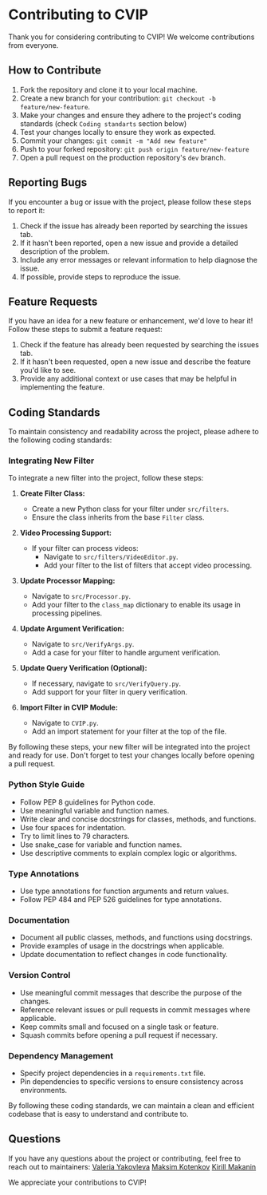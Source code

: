 # Contributing to CVIP

Thank you for considering contributing to CVIP! We welcome contributions from everyone.

## How to Contribute

1. Fork the repository and clone it to your local machine.
2. Create a new branch for your contribution: `git checkout -b feature/new-feature`.
3. Make your changes and ensure they adhere to the project's coding standards (check `Coding standarts` section below)
4. Test your changes locally to ensure they work as expected.
5. Commit your changes: `git commit -m "Add new feature"`
6. Push to your forked repository: `git push origin feature/new-feature`
7. Open a pull request on the production repository's `dev` branch.

## Reporting Bugs

If you encounter a bug or issue with the project, please follow these steps to report it:

1. Check if the issue has already been reported by searching the issues tab.
2. If it hasn't been reported, open a new issue and provide a detailed description of the problem.
3. Include any error messages or relevant information to help diagnose the issue.
4. If possible, provide steps to reproduce the issue.

## Feature Requests

If you have an idea for a new feature or enhancement, we'd love to hear it! Follow these steps to submit a feature request:

1. Check if the feature has already been requested by searching the issues tab.
2. If it hasn't been requested, open a new issue and describe the feature you'd like to see.
3. Provide any additional context or use cases that may be helpful in implementing the feature.

## Coding Standards

To maintain consistency and readability across the project, please adhere to the following coding standards:

### Integrating New Filter

To integrate a new filter into the project, follow these steps:

1. **Create Filter Class:**
   - Create a new Python class for your filter under `src/filters`.
   - Ensure the class inherits from the base `Filter` class.

2. **Video Processing Support:**
   - If your filter can process videos:
     - Navigate to `src/filters/VideoEditor.py`.
     - Add your filter to the list of filters that accept video processing.

3. **Update Processor Mapping:**
   - Navigate to `src/Processor.py`.
   - Add your filter to the `class_map` dictionary to enable its usage in processing pipelines.

4. **Update Argument Verification:**
   - Navigate to `src/VerifyArgs.py`.
   - Add a case for your filter to handle argument verification.

5. **Update Query Verification (Optional):**
   - If necessary, navigate to `src/VerifyQuery.py`.
   - Add support for your filter in query verification.

6. **Import Filter in CVIP Module:**
   - Navigate to `CVIP.py`.
   - Add an import statement for your filter at the top of the file.

By following these steps, your new filter will be integrated into the project and ready for use. Don't forget to test your changes locally before opening a pull request.

### Python Style Guide

- Follow PEP 8 guidelines for Python code.
- Use meaningful variable and function names.
- Write clear and concise docstrings for classes, methods, and functions.
- Use four spaces for indentation.
- Try to limit lines to 79 characters.
- Use snake_case for variable and function names.
- Use descriptive comments to explain complex logic or algorithms.

### Type Annotations

- Use type annotations for function arguments and return values.
- Follow PEP 484 and PEP 526 guidelines for type annotations.

### Documentation

- Document all public classes, methods, and functions using docstrings.
- Provide examples of usage in the docstrings when applicable.
- Update documentation to reflect changes in code functionality.

### Version Control

- Use meaningful commit messages that describe the purpose of the changes.
- Reference relevant issues or pull requests in commit messages where applicable.
- Keep commits small and focused on a single task or feature.
- Squash commits before opening a pull request if necessary.

### Dependency Management

- Specify project dependencies in a `requirements.txt` file.
- Pin dependencies to specific versions to ensure consistency across environments.

By following these coding standards, we can maintain a clean and efficient codebase that is easy to understand and contribute to.

## Questions

If you have any questions about the project or contributing, feel free to reach out to maintainers:
[Valeria Yakovleva](melarozz18@gmail.com)
[Maksim Kotenkov](example@gmail.com)
[Kirill Makanin](example@gmail.com)

We appreciate your contributions to CVIP!
